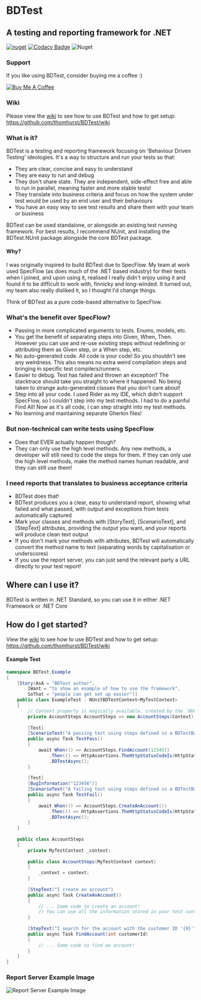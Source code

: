 # BDTest
## A testing and reporting framework for .NET

[![nuget](https://img.shields.io/nuget/v/BDTest.svg)](https://www.nuget.org/packages/BDTest/)
[![Codacy Badge](https://api.codacy.com/project/badge/Grade/976b0c6b323b43ef94334f503af9b737)](https://www.codacy.com/app/thomhurst/BDTest?utm_source=github.com&amp;utm_medium=referral&amp;utm_content=thomhurst/BDTest&amp;utm_campaign=Badge_Grade)
![Nuget](https://img.shields.io/nuget/dt/BDTest)

### Support

If you like using BDTest, consider buying me a coffee :)

<a href="https://www.buymeacoffee.com/tomhurst" target="_blank"><img src="https://www.buymeacoffee.com/assets/img/custom_images/orange_img.png" alt="Buy Me A Coffee" style="height: auto !important;width: auto !important;" ></a>

### Wiki

Please view the [wiki](https://github.com/thomhurst/BDTest/wiki) to see how to use BDTest and how to get setup: https://github.com/thomhurst/BDTest/wiki

### What is it?
BDTest is a testing and reporting framework focusing on 'Behaviour Driven Testing' ideologies. 
It's a way to structure and run your tests so that:
- They are clear, concise and easy to understand
- They are easy to run and debug
- They don't share state. They are independent, side-effect free and able to run in parallel, meaning faster and more stable tests!
- They translate into business criteria and focus on how the system under test would be used by an end user and their behaviours
- You have an easy way to see test results and share them with your team or business

BDTest can be used standalone, or alongside an existing test running framework. For best results, I recommend NUnit, and installing the BDTest.NUnit package alongside the core BDTest package.

#### Why?
I was originally inspired to build BDTest due to SpecFlow.
My team at work used SpecFlow (as does much of the .NET based industry) for their tests when I joined, and upon using it, realised I really didn't enjoy using it and found it to be difficult to work with, finnicky and long-winded.
It turned out, my team also really disliked it, so I thought I'd change things.

Think of BDTest as a pure code-based alternative to SpecFlow.

### What's the benefit over SpecFlow?
- Passing in more complicated arguments to tests. Enums, models, etc.
- You get the benefit of separating steps into Given, When, Then. However you can use and re-use existing steps without redefining or attributing them as Given step, or a When step, etc.
- No auto-generated code. All code is your code! So you shouldn't see any weirdness. This also means no extra weird compilation steps and bringing in specific test compilers/runners.
- Easier to debug. Test has failed and thrown an exception? The stacktrace should take you straight to where it happened. No being taken to strange auto-generated classes that you don't care about!
- Step into all your code. I used Rider as my IDE, which didn't support SpecFlow, so I couldn't step into my test methods. I had to do a painful Find All! Now as it's all code, I can step straight into my test methods.
- No learning and maintaining separate Gherkin files!

### But non-technical can write tests using SpecFlow
- Does that EVER actually happen though?
- They can only use the high level methods. Any new methods, a developer will still need to code the steps for them. If they can only use the high level methods, make the method names human readable, and they can still use them!

### I need reports that translates to business acceptance criteria
- BDTest does that!
- BDTest produces you a clear, easy to understand report, showing what failed and what passed, with output and exceptions from tests automatically captured
- Mark your classes and methods with [StoryText], [ScenarioText], and [StepText] attributes, providing the output you want, and your reports will produce clean text output
- If you don't mark your methods with attributes, BDTest will automatically convert the method name to text (separating words by capitalisation or underscores)
- If you use the report server, you can just send the relevant party a URL directly to your test report!

## Where can I use it?
BDTest is written in .NET Standard, so you can use it in either .NET Framework or .NET Core

## How do I get started?

View the [wiki](https://github.com/thomhurst/BDTest/wiki) to see how to use BDTest and how to get setup: https://github.com/thomhurst/BDTest/wiki
#### Example Test

```csharp
namespace BDTest.Example
{
    [Story(AsA = "BDTest author",
        IWant = "to show an example of how to use the framework",
        SoThat = "people can get set up easier")]
    public class ExampleTest : NUnitBDTestContext<MyTestContext>
    {
        // Context property is magically available, created by the `NUnitBDTestContext` base class. It's unique for each NUnit test!
        private AccountSteps AccountSteps => new AccountSteps(Context);
        
        [Test]
        [ScenarioText("A passing test using steps defined in a BDTestBase, with StoryText, ScenarioText and StepTexts")]
        public async Task TestPass()
        {
            await When(() => AccountSteps.FindAccount(12345))
                .Then(() => HttpAssertions.TheHttpStatusCodeIs(HttpStatusCode.NotFound))
                .BDTestAsync();
        }
        
        [Test]
        [BugInformation("123456")]
        [ScenarioText("A failing test using steps defined in a BDTestBase, with StoryText, ScenarioText and StepTexts")]
        public async Task TestFail()
        {
            await When(() => AccountSteps.CreateAnAccount())
                .Then(() => HttpAssertions.TheHttpStatusCodeIs(HttpStatusCode.OK))
                .BDTestAsync();
        }
    }
    
    public class AccountSteps
    {
        private MyTestContext _context;
        
        public class AccountSteps(MyTestContext context)
        {
            _context = context;
        }
        
        [StepText("I create an account")
        public async Task CreateAnAccount()
        {
            // ... Some code to create an account!
            // You can use all the information stored in your test context object that was passed into the constructor!
        }
        
        [StepText("I search for the account with the customer ID '{0}'")
        public async Task FindAccount(int customerId)
        {
            // ... Some code to find an account!
        }
    }
}
```

### Report Server Example Image
![Report Server Example Image](https://github.com/thomhurst/BDTest/blob/master/Images/Test%20Luns%20List.png?raw=true)
